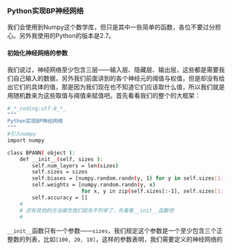 ### Python实现BP神经网络

我们会使用到Numpy这个数学库，但只是其中一些简单的函数，各位不要过分担心。另外我使用的Python的版本是2.7。

#### 初始化神经网络的参数

我们说过，神经网络至少包含三层——输入层、隐藏层、输出层，这些都是需要我们自己输入的数据，另外我们前面讲到的各个神经元的阈值与权值，但是却没有给出它们的具体的值，那是因为我们现在也不知道它们应该取什么值，所以我们就是用随机数来为这些取值与阈值来赋值吧。首先看看我们的整个的大框架：
```bash
#_*_coding:utf-8_*_
"""
Python实现BP神经网络
"""
#引入numpy
import numpy

class BPANN( object ):
	def __init__(self, sizes ):
        self.num_layers = len(sizes)
        self.sizes = sizes
        self.biases = [numpy.random.randn(y, 1) for y in self.sizes[1:]]
        self.weights = [numpy.random.randn(y, x)
                        for x, y in zip(self.sizes[:-1], self.sizes[1:])]
        self.accuracy = []
    #
    # 还有其他的方法属性我们就先不列举了，先看看__init__函数吧
    #
```

`__init__`函数只有一个参数——`sizes`，我们规定这个参数是一个至少包含三个正整数的列表，比如`[100, 20, 10]`，这样的参数表明，我们需要定义的神经网络的